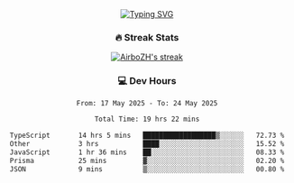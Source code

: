 
<div align="center">
  <a href="https://git.io/typing-svg"><img src="https://readme-typing-svg.demolab.com?font=Fira+Code&size=30&pause=1000&color=33F7F5&center=true&vCenter=true&width=435&lines=Hi+there+%F0%9F%91%8B+I+am+AirboZH+;Welcome+to+my+Github" alt="Typing SVG" /></a>

<h3>🔥 Streak Stats</h3>

<!-- GitHub Readme Streak Stats - https://github.com/DenverCoder1/github-readme-streak-stats -->
<p>
  <a href="https://github.com/DenverCoder1/github-readme-streak-stats">
    <img title="🔥 Get streak stats for your profile at git.io/streak-stats" alt="AirboZH's streak" src="https://streak-stats.demolab.com/?user=AirboZH&theme=monokai-metallian&hide_border=true"/>
  </a>
</p>

<h3>💻 Dev Hours</h3>
<!--START_SECTION:waka-->

```txt
From: 17 May 2025 - To: 24 May 2025

Total Time: 19 hrs 22 mins

TypeScript       14 hrs 5 mins   ██████████████████▒░░░░░░   72.73 %
Other            3 hrs           ████░░░░░░░░░░░░░░░░░░░░░   15.52 %
JavaScript       1 hr 36 mins    ██░░░░░░░░░░░░░░░░░░░░░░░   08.33 %
Prisma           25 mins         ▓░░░░░░░░░░░░░░░░░░░░░░░░   02.20 %
JSON             9 mins          ▒░░░░░░░░░░░░░░░░░░░░░░░░   00.80 %
```

<!--END_SECTION:waka-->
</div>  
